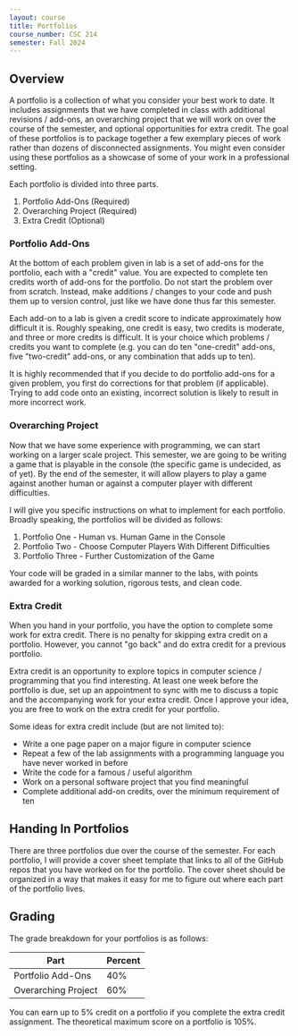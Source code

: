 ```yaml
---
layout: course
title: Portfolios
course_number: CSC 214
semester: Fall 2024
---
```


## Overview

A portfolio is a collection of what you consider your best work to date. It includes assignments that we have completed in class with additional revisions / add-ons, an overarching project that we will work on over the course of the semester, and optional opportunities for extra credit. The goal of these portfolios is to package together a few exemplary pieces of work rather than dozens of disconnected assignments. You might even consider using these portfolios as a showcase of some of your work in a professional setting.

Each portfolio is divided into three parts.

1. Portfolio Add-Ons (Required)
2. Overarching Project (Required)
3. Extra Credit (Optional)

### Portfolio Add-Ons

At the bottom of each problem given in lab is a set of add-ons for the portfolio, each with a "credit" value. You are expected to complete ten credits worth of add-ons for the portfolio. Do not start the problem over from scratch. Instead, make additions / changes to your code and push them up to version control, just like we have done thus far this semester.

Each add-on to a lab is given a credit score to indicate approximately how difficult it is. Roughly speaking, one credit is easy, two credits is moderate, and three or more credits is difficult. It is your choice which problems / credits you want to complete (e.g. you can do ten "one-credit" add-ons, five "two-credit" add-ons, or any combination that adds up to ten).

It is highly recommended that if you decide to do portfolio add-ons for a given problem, you first do corrections for that problem (if applicable). Trying to add code onto an existing, incorrect solution is likely to result in more incorrect work.

### Overarching Project

Now that we have some experience with programming, we can start working on a larger scale project. This semester, we are going to be writing a game that is playable in the console (the specific game is undecided, as of yet). By the end of the semester, it will allow players to play a game against another human or against a computer player with different difficulties.

I will give you specific instructions on what to implement for each portfolio. Broadly speaking, the portfolios will be divided as follows:

1. Portfolio One - Human vs. Human Game in the Console
2. Portfolio Two - Choose Computer Players With Different Difficulties
3. Portfolio Three - Further Customization of the Game

Your code will be graded in a similar manner to the labs, with points awarded for a working solution, rigorous tests, and clean code.

### Extra Credit

When you hand in your portfolio, you have the option to complete some work for extra credit. There is no penalty for skipping extra credit on a portfolio. However, you cannot "go back" and do extra credit for a previous portfolio.

Extra credit is an opportunity to explore topics in computer science / programming that you find interesting. At least one week before the portfolio is due, set up an appointment to sync with me to discuss a topic and the accompanying work for your extra credit. Once I approve your idea, you are free to work on the extra credit for your portfolio.

Some ideas for extra credit include (but are not limited to):

* Write a one page paper on a major figure in computer science
* Repeat a few of the lab assignments with a programming language you have never worked in before
* Write the code for a famous / useful algorithm
* Work on a personal software project that you find meaningful
* Complete additional add-on credits, over the minimum requirement of ten

## Handing In Portfolios

There are three portfolios due over the course of the semester. For each portfolio, I will provide a cover sheet template that links to all of the GitHub repos that you have worked on for the portfolio. The cover sheet should be organized in a way that makes it easy for me to figure out where each part of the portfolio lives.

## Grading

The grade breakdown for your portfolios is as follows:

| Part | Percent |
|------|---------|
| Portfolio Add-Ons | 40% |
| Overarching Project | 60% |

You can earn up to 5% credit on a portfolio if you complete the extra credit assignment. The theoretical maximum score on a portfolio is 105%.
